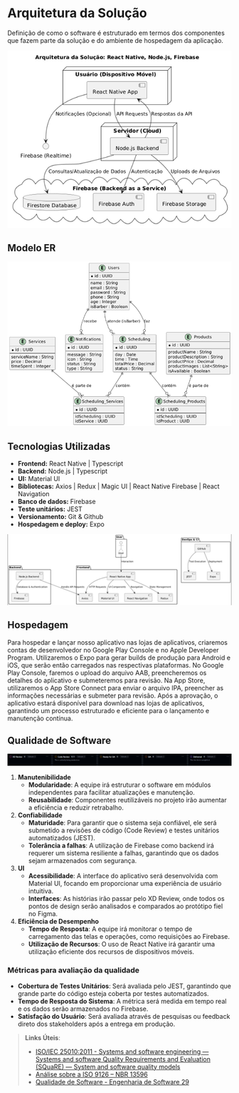# Arquitetura da Solução

Definição de como o software é estruturado em termos dos componentes que fazem parte da solução e do ambiente de hospedagem da aplicação.

![Arquitetura da Solução](img/01-arquitetura-solucao.png)

## Modelo ER

![Modelo ER](img/01-firebase.png)

## Tecnologias Utilizadas

- **Frontend:** React Native | Typescript
- **Backend:** Node.js | Typescript
- **UI:** Material UI
- **Bibliotecas:** Axios | Redux | Magic UI | React Native Firebase | React Navigation
- **Banco de dados:** Firebase
- **Teste unitários:** JEST
- **Versionamento:** Git & Github
- **Hospedagem e deploy:** Expo

![Tecnologias Utilizadas](img/TecnologiasUtilizadas.png)

## Hospedagem

Para hospedar e lançar nosso aplicativo nas lojas de aplicativos, criaremos contas de desenvolvedor no Google Play Console e no Apple Developer Program. Utilizaremos o Expo para gerar builds de produção para Android e iOS, que serão então carregados nas respectivas plataformas. No Google Play Console, faremos o upload do arquivo AAB, preencheremos os detalhes do aplicativo e submeteremos para revisão. Na App Store, utilizaremos o App Store Connect para enviar o arquivo IPA, preencher as informações necessárias e submeter para revisão. Após a aprovação, o aplicativo estará disponível para download nas lojas de aplicativos, garantindo um processo estruturado e eficiente para o lançamento e manutenção contínua.

## Qualidade de Software
![Orçamento](img/qualidadeSoftware.png)
1. **Manutenibilidade**
    - **Modularidade**: A equipe irá estruturar o software em módulos independentes para facilitar atualizações e manutenção.
    - **Reusabilidade**: Componentes reutilizáveis no projeto irão aumentar a eficiência e reduzir retrabalho.
2. **Confiabilidade**
    - **Maturidade**: Para garantir que o sistema seja confiável, ele será submetido a revisões de código (Code Review) e testes unitários automatizados (JEST).
    - **Tolerância a falhas**: A utilização de Firebase como backend irá requerer um sistema resiliente a falhas, garantindo que os dados sejam armazenados com segurança.
3. **UI**
    - **Acessibilidade**: A interface do aplicativo será desenvolvida com Material UI, focando em proporcionar uma experiência de usuário intuitiva.
    - **Interfaces**: As histórias irão passar pelo XD Review, onde todos os pontos de design serão analisados e comparados ao protótipo fiel no Figma.
4. **Eficiência de Desempenho**
    - **Tempo de Resposta**: A equipe irá monitorar o tempo de carregamento das telas e operações, como requisições ao Firebase.
    - **Utilização de Recursos**: O uso de React Native irá garantir uma utilização eficiente dos recursos de dispositivos móveis.

### Métricas para avaliação da qualidade

- **Cobertura de Testes Unitários**: Será avaliada pelo JEST, garantindo que grande parte do código esteja coberta por testes automatizados.
- **Tempo de Resposta do Sistema**: A métrica será medida em tempo real e os dados serão armazenados no Firebase.
- **Satisfação do Usuário**: Será avaliada através de pesquisas ou feedback direto dos stakeholders após a entrega em produção.

> **Links Úteis**:
>
> - [ISO/IEC 25010:2011 - Systems and software engineering — Systems and software Quality Requirements and Evaluation (SQuaRE) — System and software quality models](https://www.iso.org/standard/35733.html/)
> - [Análise sobre a ISO 9126 – NBR 13596](https://www.tiespecialistas.com.br/analise-sobre-iso-9126-nbr-13596/)
> - [Qualidade de Software - Engenharia de Software 29](https://www.devmedia.com.br/qualidade-de-software-engenharia-de-software-29/18209/)
